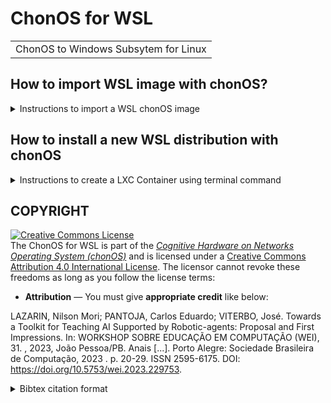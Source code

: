 # ChonOS for WSL

||
|:--:|
|ChonOS to Windows Subsytem for Linux|


## How to import WSL image with chonOS?

<details>
<summary> Instructions to import a WSL chonOS image </summary>

1. Download LXC Template available at [ChonOS SourceForge Repo](https://sourceforge.net/projects/chonos/files/rc1/)

2. In the powershell run the commands below:

```sh

```

3. Running ChonOS for Cloud in a LXC Container:

![]()

4. Acess the WebConsole using the default credentiais 

- user = root
- passwd = root

</details>

## How to install a new WSL distribution with chonOS
<details>
<summary> Instructions to create a LXC Container using terminal command </summary>



</details>

## COPYRIGHT
<a rel="license" href="http://creativecommons.org/licenses/by/4.0/"><img alt="Creative Commons License" style="border-width:0" src="https://i.creativecommons.org/l/by/4.0/88x31.png" /></a><br />The ChonOS for WSL is part of the [_Cognitive Hardware on Networks Operating
System (chonOS)_](http://os.chon.group/) and is licensed under a <a rel="license" href="http://creativecommons.org/licenses/by/4.0/">Creative Commons Attribution 4.0 International License</a>. The licensor cannot revoke these freedoms as long as you follow the license terms:

* __Attribution__ — You must give __appropriate credit__ like below:

LAZARIN, Nilson Mori; PANTOJA, Carlos Eduardo; VITERBO, José. Towards a Toolkit for Teaching AI Supported by Robotic-agents: Proposal and First Impressions. In: WORKSHOP SOBRE EDUCAÇÃO EM COMPUTAÇÃO (WEI), 31. , 2023, João Pessoa/PB. Anais [...]. Porto Alegre: Sociedade Brasileira de Computação, 2023 . p. 20-29. ISSN 2595-6175. DOI: https://doi.org/10.5753/wei.2023.229753.


<details>
<summary> Bibtex citation format</summary>

```
@inproceedings{chonOS,
 author = {Nilson Lazarin and Carlos Pantoja and José Viterbo},
 title = { Towards a Toolkit for Teaching AI Supported by Robotic-agents: Proposal and First Impressions},
 booktitle = {Anais do XXXI Workshop sobre Educação em Computação},
 location = {João Pessoa/PB},
 year = {2023},
 issn = {2595-6175},
 pages = {20--29},
 publisher = {SBC},
 address = {Porto Alegre, RS, Brasil},
 doi = {10.5753/wei.2023.229753},
 url = {https://sol.sbc.org.br/index.php/wei/article/view/24887}
}

```
</details>
